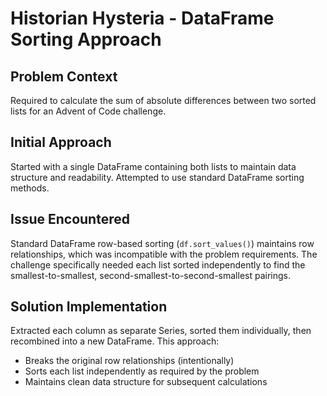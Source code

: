 # Historian Hysteria - DataFrame Sorting Approach

## Problem Context
Required to calculate the sum of absolute differences between two sorted lists for an Advent of Code challenge.

## Initial Approach
Started with a single DataFrame containing both lists to maintain data structure and readability. Attempted to use standard DataFrame sorting methods.

## Issue Encountered
Standard DataFrame row-based sorting (`df.sort_values()`) maintains row relationships, which was incompatible with the problem requirements. The challenge specifically needed each list sorted independently to find the smallest-to-smallest, second-smallest-to-second-smallest pairings.

## Solution Implementation
Extracted each column as separate Series, sorted them individually, then recombined into a new DataFrame. This approach:
- Breaks the original row relationships (intentionally)
- Sorts each list independently as required by the problem
- Maintains clean data structure for subsequent calculations